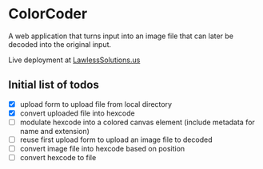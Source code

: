 # ColorCoder
A web application that turns input into an image file that can later be decoded into the original input.

Live deployment at [LawlessSolutions.us](https://lawlesssolutions.us/colorCoder/colorCoder.html)

## Initial list of todos
- [x] upload form to upload file from local directory
- [x] convert uploaded file into hexcode
- [ ] modulate hexcode into a colored canvas element (include metadata for name and extension)
- [ ] reuse first upload form to upload an image file to decoded
- [ ] convert image file into hexcode based on position
- [ ] convert hexcode to file